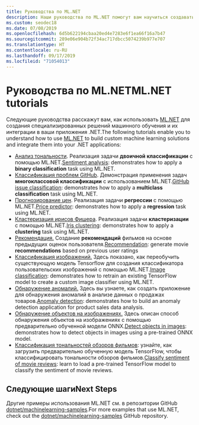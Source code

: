 ```yaml
---
title: Руководства по ML.NET
description: Наши руководства по ML.NET помогут вам научиться создавать специализированные решения на базе искусственного интеллекта и интегрировать их в свои .NET-приложения.
ms.custom: seodec18
ms.date: 07/08/2019
ms.openlocfilehash: 6d5b622194cbaa20ed4e7283e6f1ea66f16a7b47
ms.sourcegitcommit: 289e06e904b72f34ac717dbcc5074239b977e707
ms.translationtype: HT
ms.contentlocale: ru-RU
ms.lasthandoff: 09/17/2019
ms.locfileid: "71054013"
---
```

# <a name="mlnet-tutorials"></a><span data-ttu-id="ab047-103">Руководства по ML.NET</span><span class="sxs-lookup"><span data-stu-id="ab047-103">ML.NET tutorials</span></span> 

<span data-ttu-id="ab047-104">Следующие руководства расскажут вам, как использовать [ML.NET](../index.yml) для создания специализированных решений машинного обучения и их интеграции в ваши приложения .NET.</span><span class="sxs-lookup"><span data-stu-id="ab047-104">The following tutorials enable you to understand how to use [ML.NET](../index.yml) to build custom machine learning solutions and integrate them into your .NET applications:</span></span>

- <span data-ttu-id="ab047-105">[Анализ тональности](sentiment-analysis.md). Реализация задачи **двоичной классификации** с помощью ML.NET.</span><span class="sxs-lookup"><span data-stu-id="ab047-105">[Sentiment analysis](sentiment-analysis.md): demonstrates how to apply a **binary classification** task using ML.NET.</span></span>
- <span data-ttu-id="ab047-106">[Классификация проблем GitHub](github-issue-classification.md). Демонстрация применения задач **многоклассовой классификации** с использованием ML.NET.</span><span class="sxs-lookup"><span data-stu-id="ab047-106">[GitHub issue classification](github-issue-classification.md): demonstrates how to apply a **multiclass classification** task using ML.NET.</span></span>
- <span data-ttu-id="ab047-107">[Прогнозирование цен](taxi-fare.md). Реализация задачи **регрессии** с помощью ML.NET.</span><span class="sxs-lookup"><span data-stu-id="ab047-107">[Price predictor](taxi-fare.md): demonstrates how to apply a **regression** task using ML.NET.</span></span>
- <span data-ttu-id="ab047-108">[Кластеризация ирисов Фишера](iris-clustering.md). Реализация задачи **кластеризации** с помощью ML.NET.</span><span class="sxs-lookup"><span data-stu-id="ab047-108">[Iris clustering](iris-clustering.md): demonstrates how to apply a **clustering** task using ML.NET.</span></span>
- <span data-ttu-id="ab047-109">[Рекомендация.](movie-recommendation.md) Создание **рекомендаций** фильмов на основе предыдущих оценок пользователя.</span><span class="sxs-lookup"><span data-stu-id="ab047-109">[Recommendation](movie-recommendation.md): generate movie **recommendations** based on previous user ratings</span></span>
- <span data-ttu-id="ab047-110">[Классификация изображений.](image-classification.md) Здесь показано, как переобучить существующую модель Tensorflow для создания классификатора пользовательских изображений с помощью ML.NET.</span><span class="sxs-lookup"><span data-stu-id="ab047-110">[Image classification](image-classification.md): demonstrates how to retrain an existing TensorFlow model to create a custom image classifier using ML.NET.</span></span>
- <span data-ttu-id="ab047-111">[Обнаружение аномалий.](sales-anomaly-detection.md) Здесь вы узнаете, как создать приложение для обнаружения аномалий в анализе данных о продажах товаров.</span><span class="sxs-lookup"><span data-stu-id="ab047-111">[Anomaly detection](sales-anomaly-detection.md): demonstrates how to build an anomaly detection application for product sales data analysis.</span></span>
- <span data-ttu-id="ab047-112">[Обнаружение объектов на изображениях.](object-detection-onnx.md) Здесь описан способ обнаружения объектов на изображениях с помощью предварительно обученной модели ONNX.</span><span class="sxs-lookup"><span data-stu-id="ab047-112">[Detect objects in images](object-detection-onnx.md): demonstrates how to detect objects in images using a pre-trained ONNX model.</span></span>
- <span data-ttu-id="ab047-113">[Классификация тональностей обзоров фильмов](text-classification-tf.md): узнайте, как загрузить предварительно обученную модель TensorFlow, чтобы классифицировать тональности обзоров фильмов.</span><span class="sxs-lookup"><span data-stu-id="ab047-113">[Classify sentiment of movie reviews](text-classification-tf.md): learn to load a pre-trained TensorFlow model to classify the sentiment of movie reviews.</span></span>

## <a name="next-steps"></a><span data-ttu-id="ab047-114">Следующие шаги</span><span class="sxs-lookup"><span data-stu-id="ab047-114">Next Steps</span></span>

<span data-ttu-id="ab047-115">Другие примеры использования ML.NET см. в репозитории GitHub [dotnet/machinelearning-samples](https://github.com/dotnet/machinelearning-samples).</span><span class="sxs-lookup"><span data-stu-id="ab047-115">For more examples that use ML.NET, check out the [dotnet/machinelearning-samples](https://github.com/dotnet/machinelearning-samples) GitHub repository.</span></span>
